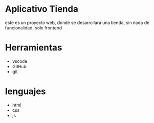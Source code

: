 # Aplicativo Tienda
este es un proyecto web, donde se desarrollara una tienda, sin nada de funcionalidad, solo frontend

# Herramientas
* vscode
* GitHub
* git

# lenguajes
* html
* css 
* js